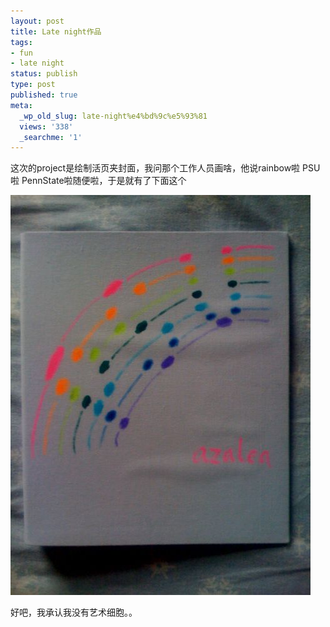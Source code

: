 ```yaml
---
layout: post
title: Late night作品
tags:
- fun
- late night
status: publish
type: post
published: true
meta:
  _wp_old_slug: late-night%e4%bd%9c%e5%93%81
  views: '338'
  _searchme: '1'
---
```

这次的project是绘制活页夹封面，我问那个工作人员画啥，他说rainbow啦 PSU啦 PennState啦随便啦，于是就有了下面这个

![](/images/2010/07/p-640-480-4c5ce3c1-7e65-4667-93c6-b91412840bfb.jpeg)

好吧，我承认我没有艺术细胞。。

